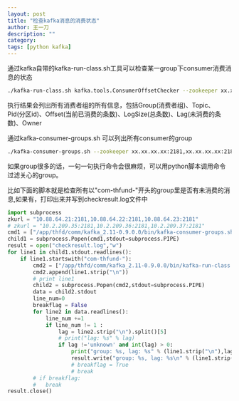 ```yaml
---
layout: post
title: "检查kafka消息的消费状态"
author: 王一刀
description: ""
category: 
tags: [python kafka]
---
```


通过kafka自带的kafka-run-class.sh工具可以检查某一group下consumer消费消息的状态
```bash
./kafka-run-class.sh kafka.tools.ConsumerOffsetChecker --zookeeper xx.xx.xx.xx:2181,xx.xx.xx.xx:2181 --group xxx
```
执行结果会列出所有消费者组的所有信息，包括Group(消费者组)、Topic、Pid(分区id)、Offset(当前已消费的条数)、LogSize(总条数)、Lag(未消费的条数)、Owner


通过kafka-consumer-groups.sh 可以列出所有consumer的group

```bash
./kafka-consumer-groups.sh --zookeeper xx.xx.xx.xx:2181,xx.xx.xx.xx:2181 --list
```

如果group很多的话，一句一句执行命令会很麻烦，可以用python脚本调用命令过滤关心的group。

比如下面的脚本就是检查所有以"com-thfund-"开头的group里是否有未消费的消息,如果有，打印出来并写到checkresult.log文件中

```python
import subprocess
zkurl = "10.88.64.21:2181,10.88.64.22:2181,10.88.64.23:2181"
# zkurl = "10.2.209.35:2181,10.2.209.36:2181,10.2.209.37:2181"
cmd1 = ["/app/thfd/comm/kafka_2.11-0.9.0.0/bin/kafka-consumer-groups.sh", "--zookeeper", zkurl, "--list "]
child1 = subprocess.Popen(cmd1,stdout=subprocess.PIPE)
result = open("checkresult.log","w")
for line1 in child1.stdout.readlines():
    if line1.startswith("com-thfund-"):
        cmd2 = ["/app/thfd/comm/kafka_2.11-0.9.0.0/bin/kafka-run-class.sh", "kafka.tools.ConsumerOffsetChecker", "--zookeeper", zkurl, "--group" ]
        cmd2.append(line1.strip("\n"))
        # print line1
        child2 = subprocess.Popen(cmd2,stdout=subprocess.PIPE)
        data = child2.stdout
        line_num=0
        breakflag = False
        for line2 in data.readlines():
            line_num +=1
            if line_num != 1 :
                lag = line2.strip("\n").split()[5]
                # print("lag: %s" % lag)
                if lag !='unknown' and int(lag) > 0:
                    print("group: %s, lag: %s" % (line1.strip("\n"),lag))
                    result.write("group: %s, lag: %s\n" % (line1.strip("\n"),lag))
                    # breakflag = True
                    # break
        # if breakflag:
        #   break
result.close()
```